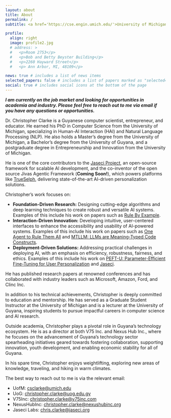 ```yaml
---
layout: about
title: About
permalink: /
subtitle: <a href='https://cse.engin.umich.edu/'>University of Michigan</a> | <a href='https://fns.uog.edu.gy/'>University of Guyana</a> | <a href='https://v75inc.com/'>V75 Inc.</a> | <a href='https://www.nexushubinc.org/'>Nexus Hub Inc.</a>

profile:
  align: right
  image: profile2.jpg
  # address: >
  #   <p>Room 2753</p>
  #   <p>Bob and Betty Beyster Building</p>
  #   <p>2260 Hayward Street</p>
  #   <p> Ann Arbor, MI, 48109</p>

news: true # includes a list of news items
selected_papers: false # includes a list of papers marked as "selected={true}"
social: true # includes social icons at the bottom of the page
---
```


**_I am currently on the job market and looking for opportunities in academia and industry. Please feel free to reach out to me via email if you have any questions or opportunities._**

Dr. Christopher Clarke is a Guyanese computer scientist, entrepreneur, and educator. He earned his PhD in Computer Science from the University of Michigan, specializing in Human-AI Interaction (HAI) and Natural Language Processing (NLP). He also holds a Master’s degree from the University of Michigan, a Bachelor’s degree from the University of Guyana, and a postgraduate degree in Entrepreneurship and Innovation from the University of Michigan.

He is one of the core contributors to the [Jaseci Project](https://github.com/Jaseci-Labs/jaseci), an open-source framework for scalable AI development, and the co-inventor of the open source Jivas Agentic Framework (**Coming Soon!**), which powers platforms like [TrueSelph](https://trueselph.com/), delivering state-of-the-art AI-driven personalization solutions.

Christopher’s work focuses on:

- **Foundation-Driven Research:** Designing cutting-edge algorithms and deep learning techniques to create robust and versatile AI systems. Examples of this include his work on papers such as [Rule By Example](https://aclanthology.org/2023.acl-long.22.pdf).
- **Interaction-Driven Innovation:** Developing intuitive, user-centered interfaces to enhance the accessibility and usability of AI-powered systems. Examples of this include his work on papers such as [One Agent to Rule Them All](https://arxiv.org/abs/2203.07665) and [MTLLM: LLMs are Meaning-Typed Code Constructs](https://arxiv.org/abs/2405.08965).
- **Deployment-Driven Solutions:** Addressing practical challenges in deploying AI, with an emphasis on efficiency, robustness, fairness, and ethics. Examples of this include his work on [PEFT-U: Parameter-Efficient Fine-Tuning for User Personalization](https://arxiv.org/abs/2407.18078) and [Jaseci](https://github.com/Jaseci-Labs/jaseci).

He has published research papers at renowned conferences and has collaborated with industry leaders such as Microsoft, Amazon, Ford, and Clinc Inc.

In addition to his technical achievements, Christopher is deeply committed to education and mentorship. He has served as a Graduate Student Instructor at the University of Michigan and is a lecturer at the University of Guyana, inspiring students to pursue impactful careers in computer science and AI research.

Outside academia, Christopher plays a pivotal role in Guyana’s technology ecosystem. He is as a director at both V75 Inc. and Nexus Hub Inc., where he focuses on the advancement of Guyana’s technology sector spearheading initiatives geared towards fostering collaboration, supporting innovation, youth development, and enabling economic stability for all of Guyana.

In his spare time, Christopher enjoys weightlifting, exploring new areas of knowledge, traveling, and hiking in warm climates.

The best way to reach out to me is via the relevant email:

- UofM: [csclarke@umich.edu](mailto:csclarke@umich.edu)
- UoG: [christopher.clarke@uog.edu.gy](mailto:christopher.clarke@uog.edu.gy)
- V75Inc: [christopher.clarke@v75inc.com](mailto:christopher.clarke@v75inc.com)
- NexusHubInc: [christopher.clarke@nexushubinc.org](mailto:christopher.clarke@nexushubinc.org)
- Jaseci Labs: [chris.clarke@jaseci.org](mailto:chris.clarke@jaseci.org)
